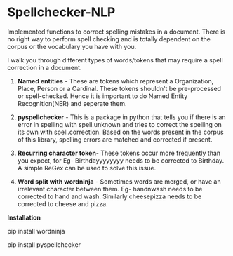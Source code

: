 # Spellchecker-NLP

Implemented functions to correct spelling mistakes in a document. There is no right way to perform spell checking and is totally dependent on the corpus or the vocabulary you have with you. 

I walk you through different types of words/tokens that may require a spell correction in a document.

1) **Named entities** - These are tokens which represent a Organization, Place, Person or a Cardinal. These tokens shouldn't be pre-processed or spell-checked. Hence it is important to do Named Entity Recognition(NER) and seperate them.

2) **pyspellchecker** - This is a package in python that tells you if there is an error in spelling with spell.unknown and tries to correct the spelling on its own with spell.correction. Based on the words present in the corpus of this library, spelling errors are matched and corrected if present.

3) **Recurring character token**- These tokens occur more frequently than you expect, for Eg- Birthdayyyyyyyy needs to be corrected to Birthday. A simple ReGex can be used to solve this issue.

4) **Word split with wordninja** - Sometimes words are merged, or have an irrelevant character between them. Eg- handnwash needs to be corrected to hand and wash. Similarly cheesepizza needs to be corrected to cheese and pizza.

**Installation**

pip install wordninja

pip install pyspellchecker
